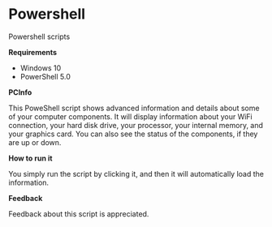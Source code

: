 # Powershell #
Powershell scripts

**Requirements**
- Windows 10
- PowerShell 5.0

**PCInfo**

This PoweShell script shows advanced information and details about some of your computer components.
It will display information about your WiFi connection, your hard disk drive, your processor, your internal memory, and your graphics card.
You can also see the status of the components, if they are up or down.

**How to run it**

You simply run the script by clicking it, and then it will automatically load the information.

**Feedback**

Feedback about this script is appreciated.
